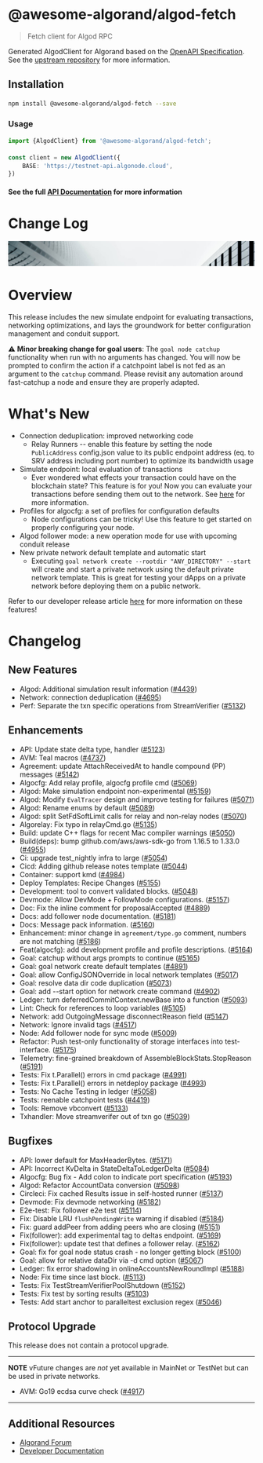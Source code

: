 
# @awesome-algorand/algod-fetch
> Fetch client for Algod RPC

Generated AlgodClient for Algorand based on the [OpenAPI Specification](https://raw.githubusercontent.com/algorand/go-algorand/v3.15.0-stable/daemon/algod/api/algod.oas3.yml). 
See the [upstream repository](https://github.com/algorand/go-algorand) for more information.

## Installation

```bash
npm install @awesome-algorand/algod-fetch --save
```

### Usage

```typescript
import {AlgodClient} from '@awesome-algorand/algod-fetch';

const client = new AlgodClient({
    BASE: 'https://testnet-api.algonode.cloud',
})
```

#### See the full [API Documentation](https://awesome-algorand.github.io/algo-fetch/guides/clients/algod/) for more information

# Change Log
![GitHub Logo](https://raw.githubusercontent.com/algorand/go-algorand/master/release/release-banner.jpg)

# Overview

This release includes the new simulate endpoint for evaluating transactions, networking optimizations, and lays the groundwork for better configuration management and conduit support.

⚠️ **Minor breaking change for goal users**: The `goal node catchup` functionality when run with no arguments has changed. You will now be prompted to confirm the action if a catchpoint label is not fed as an argument to the `catchup` command. Please revisit any automation around fast-catchup a node and ensure they are properly adapted.

# What&apos;s New
* Connection deduplication: improved networking code
  *  Relay Runners -- enable this feature by setting the node `PublicAddress` config.json value to its public endpoint address (eq. to SRV address including port number) to optimize its bandwidth usage
* Simulate endpoint: local evaluation of transactions
  * Ever wondered what effects your transaction could have on the blockchain state? This feature is for you! Now you can evaluate your transactions before sending them out to the network. See [here](https://medium.com/algorand/try-before-you-buy-on-algorand-5acd1b9617d1) for more information.
* Profiles for algocfg: a set of profiles for configuration defaults
  * Node configurations can be tricky! Use this feature to get started on properly configuring your node. 
* Algod follower mode: a new operation mode for use with upcoming conduit release
* New private network default template and automatic start
  *  Executing `goal network create --rootdir "ANY_DIRECTORY" --start` will create and start a private network using the default private network template. This is great for testing your dApps on a private network before deploying them on a public network.

Refer to our developer release article [here](https://developer.algorand.org/articles/whats-new-in-algorand-3150/) for more information on these features! 

# Changelog
## New Features
* Algod: Additional simulation result information ([#4439](https://github.com/algorand/go-algorand/pull/4439))
* Network: connection deduplication ([#4695](https://github.com/algorand/go-algorand/pull/4695))
* Perf: Separate the txn specific operations from StreamVerifier ([#5132](https://github.com/algorand/go-algorand/pull/5132))
## Enhancements
* API: Update state delta type, handler ([#5123](https://github.com/algorand/go-algorand/pull/5123))
* AVM: Teal macros ([#4737](https://github.com/algorand/go-algorand/pull/4737))
* Agreement: update AttachReceivedAt to handle compound (PP) messages ([#5142](https://github.com/algorand/go-algorand/pull/5142))
* Algocfg: Add relay profile, algocfg profile cmd ([#5069](https://github.com/algorand/go-algorand/pull/5069))
* Algod: Make simulation endpoint non-experimental ([#5159](https://github.com/algorand/go-algorand/pull/5159))
* Algod: Modify `EvalTracer` design and improve testing for failures ([#5071](https://github.com/algorand/go-algorand/pull/5071))
* Algod: Rename enums by default ([#5089](https://github.com/algorand/go-algorand/pull/5089))
* Algod: split SetFdSoftLimit calls for relay and non-relay nodes ([#5070](https://github.com/algorand/go-algorand/pull/5070))
* Algorelay: Fix typo in relayCmd.go ([#5135](https://github.com/algorand/go-algorand/pull/5135))
* Build: update C++ flags for recent Mac compiler warnings ([#5050](https://github.com/algorand/go-algorand/pull/5050))
* Build(deps): bump github.com/aws/aws-sdk-go from 1.16.5 to 1.33.0 ([#4955](https://github.com/algorand/go-algorand/pull/4955))
* Ci: upgrade test_nightly infra to large ([#5054](https://github.com/algorand/go-algorand/pull/5054))
* Cicd: Adding github release notes template ([#5044](https://github.com/algorand/go-algorand/pull/5044))
* Container: support kmd ([#4984](https://github.com/algorand/go-algorand/pull/4984))
* Deploy Templates: Recipe Changes ([#5155](https://github.com/algorand/go-algorand/pull/5155))
* Development: tool to convert validated blocks. ([#5048](https://github.com/algorand/go-algorand/pull/5048))
* Devmode: Allow DevMode + FollowMode configurations. ([#5157](https://github.com/algorand/go-algorand/pull/5157))
* Doc: Fix the inline comment for proposalAccepted ([#4889](https://github.com/algorand/go-algorand/pull/4889))
* Docs: add follower node documentation. ([#5181](https://github.com/algorand/go-algorand/pull/5181))
* Docs: Message pack information. ([#5160](https://github.com/algorand/go-algorand/pull/5160))
* Enhancement: minor change in `agreement/type.go` comment, numbers are not matching ([#5186](https://github.com/algorand/go-algorand/pull/5186))
* Feat(algocfg): add development profile and profile descriptions. ([#5164](https://github.com/algorand/go-algorand/pull/5164))
* Goal: catchup without args prompts to continue ([#5165](https://github.com/algorand/go-algorand/pull/5165))
* Goal: goal network create default templates ([#4891](https://github.com/algorand/go-algorand/pull/4891))
* Goal: allow ConfigJSONOverride in local network templates ([#5017](https://github.com/algorand/go-algorand/pull/5017))
* Goal: resolve data dir code duplication ([#5073](https://github.com/algorand/go-algorand/pull/5073))
* Goal: add --start option for network create command ([#4902](https://github.com/algorand/go-algorand/pull/4902))
* Ledger: turn deferredCommitContext.newBase into a function ([#5093](https://github.com/algorand/go-algorand/pull/5093))
* Lint: Check for references to loop variables ([#5105](https://github.com/algorand/go-algorand/pull/5105))
* Network: add OutgoingMessage disconnectReason field ([#5147](https://github.com/algorand/go-algorand/pull/5147))
* Network: Ignore invalid tags ([#4517](https://github.com/algorand/go-algorand/pull/4517))
* Node: Add follower node for sync mode ([#5009](https://github.com/algorand/go-algorand/pull/5009))
* Refactor: Push test-only functionality of storage interfaces into test-interface. ([#5175](https://github.com/algorand/go-algorand/pull/5175))
* Telemetry: fine-grained breakdown of AssembleBlockStats.StopReason ([#5191](https://github.com/algorand/go-algorand/pull/5191))
* Tests: Fix t.Parallel() errors in cmd package ([#4991](https://github.com/algorand/go-algorand/pull/4991))
* Tests: Fix t.Parallel() errors in netdeploy package ([#4993](https://github.com/algorand/go-algorand/pull/4993))
* Tests: No Cache Testing in ledger ([#5058](https://github.com/algorand/go-algorand/pull/5058))
* Tests: reenable catchpoint tests ([#4419](https://github.com/algorand/go-algorand/pull/4419))
* Tools: Remove vbconvert ([#5133](https://github.com/algorand/go-algorand/pull/5133))
* Txhandler: Move streamverifer out of txn go ([#5039](https://github.com/algorand/go-algorand/pull/5039))
## Bugfixes
* API: lower default for MaxHeaderBytes. ([#5171](https://github.com/algorand/go-algorand/pull/5171))
* API: Incorrect KvDelta in StateDeltaToLedgerDelta ([#5084](https://github.com/algorand/go-algorand/pull/5084))
* Algocfg: Bug fix - Add colon to indicate port specification ([#5193](https://github.com/algorand/go-algorand/pull/5193))
* Algod: Refactor AccountData conversion ([#5098](https://github.com/algorand/go-algorand/pull/5098))
* Circleci: Fix cached Results issue in self-hosted runner ([#5137](https://github.com/algorand/go-algorand/pull/5137))
* Devmode: Fix devmode networking ([#5182](https://github.com/algorand/go-algorand/pull/5182))
* E2e-test: Fix follower e2e test ([#5114](https://github.com/algorand/go-algorand/pull/5114))
* Fix: Disable LRU `flushPendingWrite` warning if disabled ([#5184](https://github.com/algorand/go-algorand/pull/5184))
* Fix: guard addPeer from adding peers who are closing ([#5151](https://github.com/algorand/go-algorand/pull/5151))
* Fix(follower): add experimental tag to deltas endpoint. ([#5169](https://github.com/algorand/go-algorand/pull/5169))
* Fix(follower): update test that defines a follower relay. ([#5162](https://github.com/algorand/go-algorand/pull/5162))
* Goal: fix for goal node status crash - no longer getting block ([#5100](https://github.com/algorand/go-algorand/pull/5100))
* Goal: allow for relative dataDir via -d cmd option ([#5067](https://github.com/algorand/go-algorand/pull/5067))
* Ledger: fix error shadowing in onlineAccountsNewRoundImpl ([#5188](https://github.com/algorand/go-algorand/pull/5188))
* Node: Fix time since last block. ([#5113](https://github.com/algorand/go-algorand/pull/5113))
* Tests: Fix TestStreamVerifierPoolShutdown ([#5152](https://github.com/algorand/go-algorand/pull/5152))
* Tests: Fix test by sorting results ([#5103](https://github.com/algorand/go-algorand/pull/5103))
* Tests: Add start anchor to paralleltest exclusion regex ([#5046](https://github.com/algorand/go-algorand/pull/5046))
## Protocol Upgrade
This release does not contain a protocol upgrade.


---
**NOTE**
vFuture changes are *not* yet available in MainNet or TestNet but can be used in private networks. 

* AVM: Go19 ecdsa curve check ([#4917](https://github.com/algorand/go-algorand/pull/4917))

---
## Additional Resources
* [Algorand Forum](https://forum.algorand.org)
* [Developer Documentation](https://developer.algorand.org)


